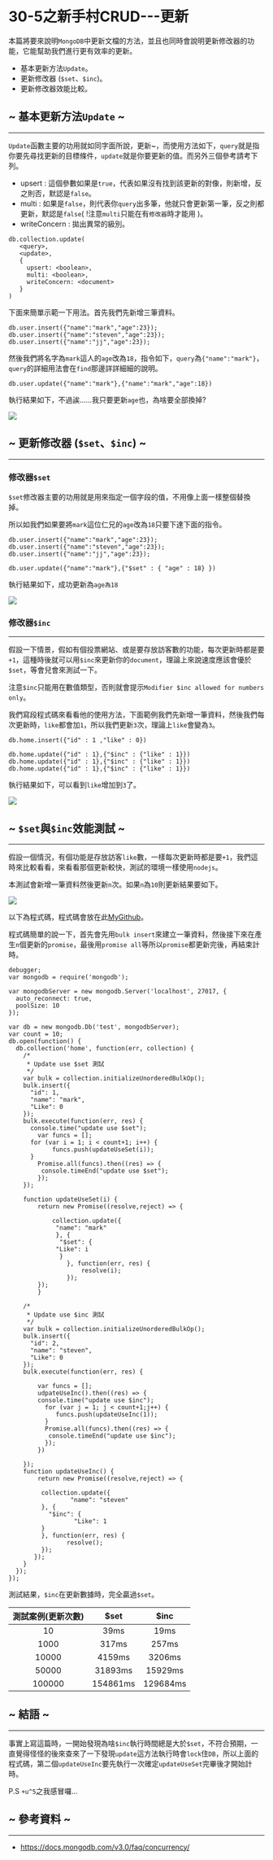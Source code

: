 # 30-5之新手村CRUD---更新

本篇將要來說明`MongoDB`中更新文檔的方法，並且也同時會說明更新修改器的功能，它能幫助我們進行更有效率的更新。

* 基本更新方法`Update`。
* 更新修改器 (`$set`、`$inc`)。
* 更新修改器效能比較。

## ~ 基本更新方法`Update` ~
---
`Update`函數主要的功用就如同字面所說，更新~，而使用方法如下，`query`就是指你要先尋找更新的目標條件，`update`就是你要更新的值。而另外三個參考請考下列。

* upsert : 這個參數如果是`true`，代表如果沒有找到該更新的對像，則新增，反之則否，默認是`false`。
* multi : 如果是`false`，則代表你`query`出多筆，他就只會更新第一筆，反之則都更新，默認是`false`( !注意`multi`只能在有`修改器`時才能用 )。
* writeConcern : 拋出異常的級別。

```
db.collection.update(
   <query>,
   <update>,
   {
     upsert: <boolean>,
     multi: <boolean>,
     writeConcern: <document>
   }
)
```

下面來簡單示範一下用法。首先我們先新增三筆資料。

```
db.user.insert({"name":"mark","age":23});
db.user.insert({"name":"steven","age":23});
db.user.insert({"name":"jj","age":23});
```

然後我們將名字為`mark`這人的`age`改為`18`，指令如下，`query`為`{"name":"mark"}`，`query`的詳細用法會在`find`那邊詳詳細細的說明。

```
db.user.update({"name":"mark"},{"name":"mark","age":18})
```

執行結果如下，不過誒……我只要更新`age`也，為啥要全部換掉?

![](http://yixiang8780.com/outImg/20161202-1.png)

## ~ 更新修改器 (`$set`、`$inc`) ~
---
### 修改器`$set`
`$set`修改器主要的功用就是用來指定一個字段的值，不用像上面一樣整個替換掉。

所以如我們如果要將`mark`這位仁兄的`age`改為`18`只要下達下面的指令。

```
db.user.insert({"name":"mark","age":23});
db.user.insert({"name":"steven","age":23});
db.user.insert({"name":"jj","age":23});

db.user.update({"name":"mark"},{"$set" : { "age" : 18} })
```

執行結果如下，成功更新為`age為18`

![](http://yixiang8780.com/outImg/20161202-2.png)


### 修改器`$inc`
---
假設一下情景，假如有個投票網站、或是要存放訪客數的功能，每次更新時都是要`+1`，這種時後就可以用`$inc`來更新你的`document`，理論上來說速度應該會優於`$set`，等會兒會來測試一下。

注意`$inc`只能用在數值類型，否則就會提示`Modifier $inc allowed for numbers only`。

我們寫段程式碼來看看他的使用方法，下面範例我們先新增一筆資料，然後我們每次更新時，`like`都會加`1`，所以我們更新`3`次，理論上`like`會變為`3`。

```
db.home.insert({"id" : 1 ,"like" : 0})

db.home.update({"id" : 1},{"$inc" : {"like" : 1}})
db.home.update({"id" : 1},{"$inc" : {"like" : 1}})
db.home.update({"id" : 1},{"$inc" : {"like" : 1}})
```

執行結果如下，可以看到`like`增加到`3`了。

![](http://yixiang8780.com/outImg/20161202-3.png)

## ~ `$set`與`$inc`效能測試 ~
---
假設一個情況，有個功能是存放訪客`like`數，一樣每次更新時都是要`+1`，我們這時來比較看看，來看看那個更新較快，測試的環境一樣使用`nodejs`。

本測試會新增一筆資料然後更新`n`次。如果`n`為`10`則更新結果要如下。

![](http://yixiang8780.com/outImg/20161202-4.png)

以下為程式碼，程式碼會放在此[MyGithub](https://github.com/h091237557/30-MongoDB/tree/master/Test/30-5)。

程式碼簡單的說一下，首先會先用`bulk insert`來建立一筆資料，然後接下來在產生`n`個更新的`promise`，最後用`promise all`等所以`promise`都更新完後，再結束計時。

```
debugger;
var mongodb = require('mongodb');

var mongodbServer = new mongodb.Server('localhost', 27017, {
  auto_reconnect: true,
  poolSize: 10
});

var db = new mongodb.Db('test', mongodbServer);
var count = 10;
db.open(function() {
  db.collection('home', function(err, collection) {
    /*
     * Update use $set 測試 
     */
    var bulk = collection.initializeUnorderedBulkOp();
    bulk.insert({
      "id": 1,
      "name": "mark",
      "Like": 0
    });
    bulk.execute(function(err, res) {
      console.time("update use $set");
		var funcs = [];
      for (var i = 1; i < count+1; i++) {
			funcs.push(updateUseSet(i));
      }
		Promise.all(funcs).then((res) => {
         console.timeEnd("update use $set");
		});
    });

	function updateUseSet(i) {
		return new Promise((resolve,reject) => {
					
			collection.update({
         	 "name": "mark"
       		 }, {
        	  "$set": {
           	 "Like": i
        	  }
        		}, function(err, res) {
					resolve(i);
        		});
		});	
		}

    /*
     * Update use $inc 測試 
     */
    var bulk = collection.initializeUnorderedBulkOp();
    bulk.insert({
      "id": 2,
      "name": "steven",
      "Like": 0
    });
    bulk.execute(function(err, res) {
            
		var funcs = [];
		udpateUseInc().then((res) => {
		console.time("update use $inc");
		  for (var j = 1; j < count+1;j++) {
			 funcs.push(updateUseInc(1));	
      	  }
		  Promise.all(funcs).then((res) => {
           console.timeEnd("update use $inc");
		  });
		})

    });
	function updateUseInc() {
		return new Promise((resolve,reject) => {
			
         collection.update({
         		 "name": "steven"
       	 }, {
       	   "$inc": {
        		  "Like": 1 
       	 }
       	 }, function(err, res) {
				resolve();
         });
	   });	
	}
  });
});
```

測試結果，`$inc`在更新數據時，完全贏過`$set`。

| 測試案例(更新次數)       | $set           | $inc  |
| :-------------: |:-------------:| :-----:|
| 10      | 39ms | 19ms |
| 1000      | 317ms      |   257ms |
| 10000 | 4159ms      |    3206ms |
| 50000 | 31893ms      |    15929ms |
| 100000 | 154861ms      |    129684ms |

## ~ 結語 ~
---
事實上寫這篇時，一開始發現為啥`$inc`執行時間總是大於`$set`，不符合預期，一直覺得怪怪的後來查來了一下發現`update`這方法執行時會`lock`住`DB`，所以上面的程式碼，第二個`updateUseInc`要先執行一次確定`updateUseSet`完畢後才開始計時。

P.S  `+u^5`之我感冒囉…


## ~ 參考資料 ~
---
* https://docs.mongodb.com/v3.0/faq/concurrency/


